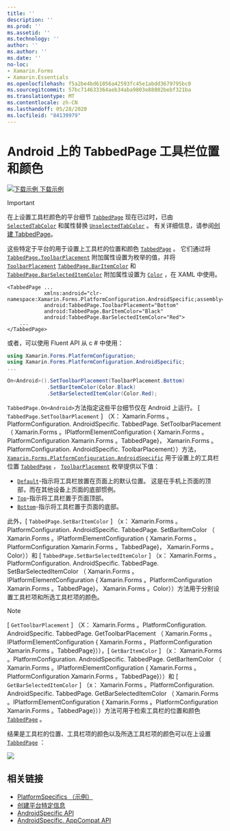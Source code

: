 ```yaml
---
title: ''
description: ''
ms.prod: ''
ms.assetid: ''
ms.technology: ''
author: ''
ms.author: ''
ms.date: ''
no-loc:
- Xamarin.Forms
- Xamarin.Essentials
ms.openlocfilehash: f5a2be4bd61056a42593fc45e1abdd3679795bc0
ms.sourcegitcommit: 57bc714633364aeb34aba9803e88802bebf321ba
ms.translationtype: MT
ms.contentlocale: zh-CN
ms.lasthandoff: 05/28/2020
ms.locfileid: "84139979"
---
```

# <a name="tabbedpage-toolbar-placement-and-color-on-android"></a>Android 上的 TabbedPage 工具栏位置和颜色

[![下载示例](~/media/shared/download.png) 下载示例](https://docs.microsoft.com/samples/xamarin/xamarin-forms-samples/userinterface-platformspecifics)

> [!IMPORTANT]
> 在上设置工具栏颜色的平台细节 [`TabbedPage`](xref:Xamarin.Forms.TabbedPage) 现在已过时，已由 [`SelectedTabColor`](xref:Xamarin.Forms.TabbedPage.SelectedTabColor) 和属性替换 [`UnselectedTabColor`](xref:Xamarin.Forms.TabbedPage.UnselectedTabColor) 。 有关详细信息，请参阅[创建 TabbedPage](~/xamarin-forms/app-fundamentals/navigation/tabbed-page.md#create-a-tabbedpage)。

这些特定于平台的用于设置上工具栏的位置和颜色 [`TabbedPage`](xref:Xamarin.Forms.TabbedPage) 。 它们通过将 [`TabbedPage.ToolbarPlacement`](xref:Xamarin.Forms.PlatformConfiguration.AndroidSpecific.TabbedPage.ToolbarPlacementProperty) 附加属性设置为枚举的值，并将 [`ToolbarPlacement`](xref:Xamarin.Forms.PlatformConfiguration.AndroidSpecific.ToolbarPlacement) [`TabbedPage.BarItemColor`](xref:Xamarin.Forms.PlatformConfiguration.AndroidSpecific.TabbedPage.BarItemColorProperty) 和 [`TabbedPage.BarSelectedItemColor`](xref:Xamarin.Forms.PlatformConfiguration.AndroidSpecific.TabbedPage.BarSelectedItemColorProperty) 附加属性设置为 [`Color`](xref:Xamarin.Forms.Color) ，在 XAML 中使用。

```xaml
<TabbedPage ...
            xmlns:android="clr-namespace:Xamarin.Forms.PlatformConfiguration.AndroidSpecific;assembly=Xamarin.Forms.Core"
            android:TabbedPage.ToolbarPlacement="Bottom"
            android:TabbedPage.BarItemColor="Black"
            android:TabbedPage.BarSelectedItemColor="Red">
    ...
</TabbedPage>
```

或者，可以使用 Fluent API 从 c # 中使用：

```csharp
using Xamarin.Forms.PlatformConfiguration;
using Xamarin.Forms.PlatformConfiguration.AndroidSpecific;
...

On<Android>().SetToolbarPlacement(ToolbarPlacement.Bottom)
             .SetBarItemColor(Color.Black)
             .SetBarSelectedItemColor(Color.Red);
```

`TabbedPage.On<Android>`方法指定这些平台细节仅在 Android 上运行。 [ `TabbedPage.SetToolbarPlacement` ] （X： Xamarin.Forms 。PlatformConfiguration. AndroidSpecific. TabbedPage. SetToolbarPlacement （ Xamarin.Forms 。IPlatformElementConfiguration { Xamarin.Forms 。PlatformConfiguration Xamarin.Forms 。TabbedPage}， Xamarin.Forms 。PlatformConfiguration. AndroidSpecific. ToolbarPlacement））方法， [`Xamarin.Forms.PlatformConfiguration.AndroidSpecific`](xref:Xamarin.Forms.PlatformConfiguration.AndroidSpecific) 用于设置上的工具栏位置 [`TabbedPage`](xref:Xamarin.Forms.TabbedPage) ， [`ToolbarPlacement`](xref:Xamarin.Forms.PlatformConfiguration.AndroidSpecific.ToolbarPlacement) 枚举提供以下值：

- [`Default`](xref:Xamarin.Forms.PlatformConfiguration.AndroidSpecific.ToolbarPlacement.Default)-指示将工具栏放置在页面上的默认位置。 这是在手机上页面的顶部，而在其他设备上页面的底部惯例。
- [`Top`](xref:Xamarin.Forms.PlatformConfiguration.AndroidSpecific.ToolbarPlacement.Top)-指示将工具栏置于页面顶部。
- [`Bottom`](xref:Xamarin.Forms.PlatformConfiguration.AndroidSpecific.ToolbarPlacement.Bottom)-指示将工具栏置于页面的底部。

此外，[ `TabbedPage.SetBarItemColor` ] （x： Xamarin.Forms 。PlatformConfiguration. AndroidSpecific. TabbedPage. SetBarItemColor （ Xamarin.Forms 。IPlatformElementConfiguration { Xamarin.Forms 。PlatformConfiguration Xamarin.Forms 。TabbedPage}， Xamarin.Forms 。Color））和 [ `TabbedPage.SetBarSelectedItemColor` ] （x： Xamarin.Forms 。PlatformConfiguration. AndroidSpecific. TabbedPage. SetBarSelectedItemColor （ Xamarin.Forms 。IPlatformElementConfiguration { Xamarin.Forms 。PlatformConfiguration Xamarin.Forms 。TabbedPage}， Xamarin.Forms 。Color））方法用于分别设置工具栏项和所选工具栏项的颜色。

> [!NOTE]
> [ `GetToolbarPlacement` ] （X： Xamarin.Forms 。PlatformConfiguration. AndroidSpecific. TabbedPage. GetToolbarPlacement （ Xamarin.Forms 。IPlatformElementConfiguration { Xamarin.Forms 。PlatformConfiguration Xamarin.Forms 。TabbedPage}）），[ `GetBarItemColor` ] （x： Xamarin.Forms 。PlatformConfiguration. AndroidSpecific. TabbedPage. GetBarItemColor （ Xamarin.Forms 。IPlatformElementConfiguration { Xamarin.Forms 。PlatformConfiguration Xamarin.Forms 。TabbedPage}））和 [ `GetBarSelectedItemColor` ] （x： Xamarin.Forms 。PlatformConfiguration. AndroidSpecific. TabbedPage. GetBarSelectedItemColor （ Xamarin.Forms 。IPlatformElementConfiguration { Xamarin.Forms 。PlatformConfiguration Xamarin.Forms 。TabbedPage}））方法可用于检索工具栏的位置和颜色 [`TabbedPage`](xref:Xamarin.Forms.TabbedPage) 。

结果是工具栏的位置、工具栏项的颜色以及所选工具栏项的颜色可以在上设置 [`TabbedPage`](xref:Xamarin.Forms.TabbedPage) ：

![](tabbedpage-toolbar-placement-color-images/tabbedpage-toolbar-placement.png)

## <a name="related-links"></a>相关链接

- [PlatformSpecifics （示例）](https://docs.microsoft.com/samples/xamarin/xamarin-forms-samples/userinterface-platformspecifics)
- [创建平台特定信息](~/xamarin-forms/platform/platform-specifics/index.md#creating-platform-specifics)
- [AndroidSpecific API](xref:Xamarin.Forms.PlatformConfiguration.AndroidSpecific)
- [AndroidSpecific. AppCompat API](xref:Xamarin.Forms.PlatformConfiguration.AndroidSpecific.AppCompat)
